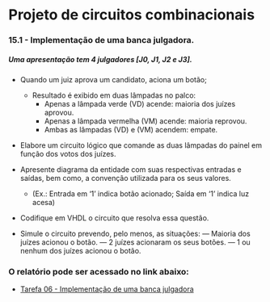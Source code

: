 # Projeto de circuitos combinacionais

### 15.1 - Implementação de uma banca julgadora.

##### Uma apresentação tem 4 julgadores [J0, J1, J2 e J3].

- Quando um juiz aprova um candidato, aciona um botão;

  - Resultado é exibido em duas lâmpadas no palco:
    - Apenas a lâmpada verde (VD) acende: maioria dos juízes aprovou.
    - Apenas a lâmpada vermelha (VM) acende: maioria reprovou.
    - Ambas as lâmpadas (VD) e (VM) acendem: empate.

- Elabore um circuito lógico que comande as duas lâmpadas do painel em função dos votos dos juízes.

- Apresente diagrama da entidade com suas respectivas entradas e saídas, bem como, a convenção utilizada para os seus valores.

  - (Ex.: Entrada em ‘1’ indica botão acionado; Saída em ‘1’ indica luz acesa)

- Codifique em VHDL o circuito que resolva essa questão.

- Simule o circuito prevendo, pelo menos, as situações:
  ― Maioria dos juízes acionou o botão.
  ― 2 juízes acionaram os seus botões.
  ― 1 ou nenhum dos juízes acionou o botão.
### O relatório pode ser acessado no link abaixo:

- [Tarefa 06 - Implementação de uma banca julgadora](https://drive.google.com/file/d/1QwSIef-9BWF9nPTO8_O_DPsRPWEhWV1M/view?usp=sharing)
